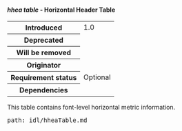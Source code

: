 <h4 id="hhea"><dfn>hhea table</dfn> - Horizontal Header Table</h4>
<table>
    <tr><th>Introduced</th> <td> 1.0 </td> </tr>
    <tr><th>Deprecated</th> <td> </td> </tr>
    <tr><th>Will be removed</th> <td> </td> </tr>
    <tr><th>Originator</th> <td> </td> </tr>
    <tr><th>Requirement status</th> <td> Optional</td> </tr>
    <tr><th>Dependencies</th> <td> </td>  </tr>
</table>

This table contains font-level horizontal metric information.

<pre class=include>path: idl/hheaTable.md</pre>

